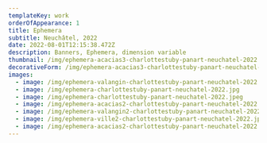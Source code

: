 ```yaml
---
templateKey: work
orderOfAppearance: 1
title: Ephemera
subtitle: Neuchâtel, 2022
date: 2022-08-01T12:15:38.472Z
description: Banners, Ephemera, dimension variable
thumbnail: /img/ephemera-acacias3-charlottestuby-panart-neuchatel-2022.jpg
decorativeForm: /img/ephemera-acacias3-charlottestuby-panart-neuchatel-2022.jpg
images:
  - image: /img/ephemera-valangin-charlottestuby-panart-neuchatel-2022.jpg
  - image: /img/ephemera-charlottestuby-panart-neuchatel-2022.jpg
  - image: /img/ephemera-charlottestuby-panart-neuchatel-2022.jpeg
  - image: /img/ephemera-acacias2-charlottestuby-panart-neuchatel-2022.jpg
  - image: /img/ephemera-valangin2-charlottestuby-panart-neuchatel-2022.jpg
  - image: /img/ephemera-ville2-charlottestuby-panart-neuchatel-2022.jpg
  - image: /img/ephemera-acacias2-charlottestuby-panart-neuchatel-2022.jpg
---
```

